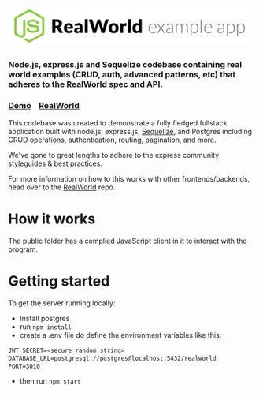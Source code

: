 # ![RealWorld Example App](project-logo.png)

###  Node.js, express.js and Sequelize codebase containing real world examples (CRUD, auth, advanced patterns, etc) that adheres to the [RealWorld](https://github.com/gothinkster/realworld) spec and API.


### [Demo](https://techuppa-kom.herokuapp.com/)&nbsp;&nbsp;&nbsp;&nbsp;[RealWorld](https://github.com/gothinkster/realworld)


This codebase was created to demonstrate a fully fledged fullstack application built with node.js, express.js, [Sequelize](https://sequelize.org/), and Postgres including CRUD operations, authentication, routing, pagination, and more.

We've gone to great lengths to adhere to the express community styleguides & best practices.

For more information on how to this works with other frontends/backends, head over to the [RealWorld](https://github.com/gothinkster/realworld) repo.


# How it works

The public folder has a complied JavaScript client in it to
interact with the program.

# Getting started

To get the server running locally:

 - Install postgres
 - run `npm install`
 - create a .env file do define the environment variables like
   this:
```
JWT_SECRET=<secure random string>
DATABASE_URL=postgresql://postgres@localhost:5432/realworld
PORT=3010
```
 - then run `npm start`
